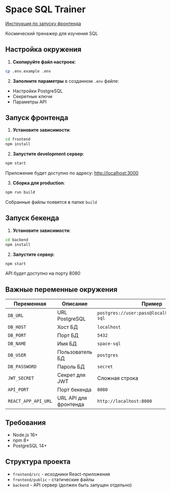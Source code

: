 # Space SQL Trainer

[Инструкция по запуску фронтенда](./FRONTEND.md)

Космический тренажер для изучения SQL

## Настройка окружения

1. **Скопируйте файл настроек**:
```bash
cp .env.example .env
```

2. **Заполните параметры** в созданном `.env` файле:
- Настройки PostgreSQL
- Секретные ключи
- Параметры API

## Запуск фронтенда

1. **Установите зависимости**:
```bash
cd frontend
npm install
```

2. **Запустите development сервер**:
```bash
npm start
```
Приложение будет доступно по адресу: [http://localhost:3000](http://localhost:3000)

3. **Сборка для production**:
```bash
npm run build
```
Собранные файлы появятся в папке `build`

## Запуск бекенда

1. **Установите зависимости**:
```bash
cd backend
npm install
```

2. **Запустите сервер**:
```bash
npm start
```
API будет доступно на порту 8080

## Важные переменные окружения

| Переменная | Описание | Пример |
|------------|----------|--------|
| `DB_URL` | URL PostgreSQL | `postgres://user:pass@localhost:5432/space-sql` |
| `DB_HOST` | Хост БД | `localhost` |
| `DB_PORT` | Порт БД | `5432` |
| `DB_NAME` | Имя БД | `space-sql` |
| `DB_USER` | Пользователь БД | `postgres` |
| `DB_PASSWORD` | Пароль БД | `secret` |
| `JWT_SECRET` | Секрет для JWT | Сложная строка |
| `API_PORT` | Порт бекенда | `8080` |
| `REACT_APP_API_URL` | URL API для фронтенда | `http://localhost:8080` |

## Требования
- Node.js 16+
- npm 8+
- PostgreSQL 14+

## Структура проекта
- `frontend/src` - исходники React-приложения
- `frontend/public` - статические файлы
- `backend` - API сервер (должен быть запущен отдельно)

